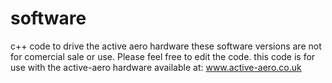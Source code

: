 # software
c++ code to drive the active aero hardware
these software versions are not for comercial sale or use. Please feel free to edit the code.
this code is for use with the active-aero hardware available at:
www.active-aero.co.uk
